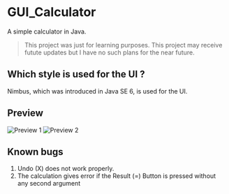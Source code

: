# GUI_Calculator

A simple calculator in Java.

> This project was just for learning purposes. This project may receive futute updates but I have no such plans for the near future.

## Which style is used for the UI ?

Nimbus, which was introduced in Java SE 6, is used for the UI.

## Preview

![Preview 1](preview/p1.jpg)
![Preview 2](preview/p2.jpg)


## Known bugs

1. Undo (X) does not work properly.
2. The calculation gives error if the Result (=) Button is pressed without any second argument
